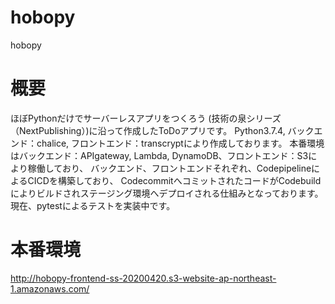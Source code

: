 # hobopy
hobopy

# 概要
ほぼPythonだけでサーバーレスアプリをつくろう (技術の泉シリーズ（NextPublishing）)に沿って作成したToDoアプリです。
Python3.7.4, バックエンド：chalice, フロントエンド：transcryptにより作成しております。
本番環境はバックエンド：APIgateway, Lambda, DynamoDB、フロントエンド：S3により稼働しており、
バックエンド、フロントエンドそれぞれ、CodepipelineによるCICDを構築しており、
CodecommitへコミットされたコードがCodebuildによりビルドされステージング環境へデプロイされる仕組みとなっております。
現在、pytestによるテストを実装中です。

# 本番環境
http://hobopy-frontend-ss-20200420.s3-website-ap-northeast-1.amazonaws.com/

